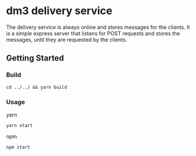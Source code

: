 # dm3 delivery service

The delivery service is always online and stores messages for the clients. It is a simple express server that listens for POST requests and stores the messages, until they are requested by the clients.

## Getting Started

### Build

```
cd ../../ && yarn build
```

### Usage

yarn

```
yarn start
```

npm

```
npm start
```
